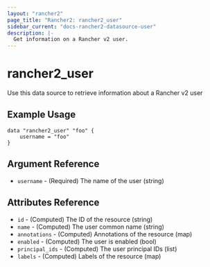 ```yaml
---
layout: "rancher2"
page_title: "Rancher2: rancher2_user"
sidebar_current: "docs-rancher2-datasource-user"
description: |-
  Get information on a Rancher v2 user.
---
```


# rancher2\_user

Use this data source to retrieve information about a Rancher v2 user

## Example Usage

```
data "rancher2_user" "foo" {
    username = "foo"
}
```

## Argument Reference

* `username` - (Required) The name of the user (string)

## Attributes Reference

* `id` - (Computed) The ID of the resource (string)
* `name` - (Computed) The user common name (string)
* `annotations` - (Computed) Annotations of the resource (map)
* `enabled` - (Computed) The user is enabled (bool)
* `principal_ids` - (Computed) The user principal IDs (list)
* `labels` - (Computed) Labels of the resource (map)
